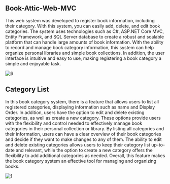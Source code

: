 ## Book-Attic-Web-MVC

This web system was developed to register book information, including their category. With this system, you can easily add, delete, and edit book categories. The system uses technologies such as C#, ASP.NET Core MVC, Entity Framework, and SQL Server database to create a robust and scalable platform that can handle large amounts of book information. With the ability to record and manage book category information, this system can help organize personal libraries and simple book collections. In addition, the user interface is intuitive and easy to use, making registering a book category a simple and enjoyable task.


![6](https://user-images.githubusercontent.com/87620471/236271724-849d8f48-1d03-454c-84f2-8e3b237f8d3a.png)

## Category List

In this book category system, there is a feature that allows users to list all registered categories, displaying information such as name and Display Order. In addition, users have the option to edit and delete existing categories, as well as create a new category. These options provide users with the flexibility and control needed to effectively manage book categories in their personal collection or library. By listing all categories and their information, users can have a clear overview of their book categories and decide if they want to make changes to any of them. The ability to edit and delete existing categories allows users to keep their category list up-to-date and relevant, while the option to create a new category offers the flexibility to add additional categories as needed. Overall, this feature makes the book category system an effective tool for managing and organizing books.

![1](https://user-images.githubusercontent.com/87620471/236273001-f0850787-2ccd-466d-b5c3-d8623a55a048.png)
